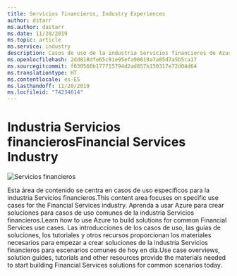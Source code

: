 ```yaml
---
title: Servicios financieros, Industry Experiences
author: dstarr
ms.author: dastarr
ms.date: 11/20/2019
ms.topic: article
ms.service: industry
description: Casos de uso de la industria Servicios financieros de Azure Industry Experiences
ms.openlocfilehash: 2dd818dfe65c91e95efa90619a7a05d7a5b5ca17
ms.sourcegitcommit: f030566b177715794d2ad857b150317e72d04d64
ms.translationtype: HT
ms.contentlocale: es-ES
ms.lasthandoff: 11/20/2019
ms.locfileid: "74234614"
---
```

# <a name="financial-services-industry"></a><span data-ttu-id="36db3-103">Industria Servicios financieros</span><span class="sxs-lookup"><span data-stu-id="36db3-103">Financial Services Industry</span></span>

![Servicios financieros](./assets/index-assets/financial-services.png)

<span data-ttu-id="36db3-105">Esta área de contenido se centra en casos de uso específicos para la industria Servicios financieros.</span><span class="sxs-lookup"><span data-stu-id="36db3-105">This content area focuses on specific use cases for the Financial Services industry.</span></span> <span data-ttu-id="36db3-106">Aprenda a usar Azure para crear soluciones para casos de uso comunes de la industria Servicios financieros.</span><span class="sxs-lookup"><span data-stu-id="36db3-106">Learn how to use Azure to build solutions for common Financial Services use cases.</span></span> <span data-ttu-id="36db3-107">Las introducciones de los casos de uso, las guías de soluciones, los tutoriales y otros recursos proporcionan los materiales necesarios para empezar a crear soluciones de la industria Servicios financieros para escenarios comunes de hoy en día.</span><span class="sxs-lookup"><span data-stu-id="36db3-107">Use case overviews, solution guides, tutorials and other resources provide the materials needed to start building Financial Services solutions for common scenarios today.</span></span>
